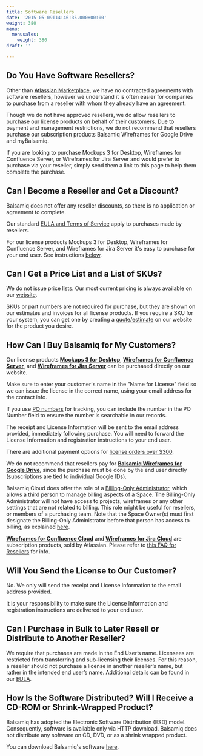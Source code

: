 ```yaml
---
title: Software Resellers
date: '2015-05-09T14:46:35.000+00:00'
weight: 380
menu:
  menusales:
    weight: 380
draft: ''

---
```


## Do You Have Software Resellers?

Other than [Atlassian Marketplace](/sales/marketplace/), we have no contracted agreements with software resellers, however we understand it is often easier for companies to purchase from a reseller with whom they already have an agreement.

Though we do not have approved resellers, we do allow resellers to purchase our license products on behalf of their customers. Due to payment and management restrictions, we do not recommend that resellers purchase our subscription products Balsamiq Wireframes for Google Drive and myBalsamiq.

If you are looking to purchase Mockups 3 for Desktop, Wireframes for Confluence Server, or Wireframes for Jira Server and would prefer to purchase via your reseller, simply send them a link to this page to help them complete the purchase.

## Can I Become a Reseller and Get a Discount?

Balsamiq does not offer any reseller discounts, so there is no application or agreement to complete.

Our standard [EULA and Terms of Service](https://balsamiq.com/eulas/) apply to purchases made by resellers.

For our license products Mockups 3 for Desktop, Wireframes for Confluence Server, and Wireframes for Jira Server it's easy to purchase for your end user. See instructions [below](#how-can-i-buy-balsamiq-mockups-for-my-customers).

## Can I Get a Price List and a List of SKUs?

We do not issue price lists. Our most current pricing is always available on our [website](https://balsamiq.com/buy/).

SKUs or part numbers are not required for purchase, but they are shown on our estimates and invoices for all license products. If you require a SKU for your system, you can get one by creating a [quote/estimate](/sales/quote/) on our website for the product you desire.

## How Can I Buy Balsamiq for My Customers?

Our license products **[Mockups 3 for Desktop](https://balsamiq.com/buy/)**, **[Wireframes for Confluence Server](https://balsamiq.com/buy/#c)**, and **[Wireframes for Jira Server](https://balsamiq.com/buy/#j)** can be purchased directly on our website.

Make sure to enter your customer's name in the "Name for License" field so we can issue the license in the correct name, using your email address for the contact info.

If you use [PO numbers](/sales/addpo/) for tracking, you can include the number in the PO Number field to ensure the number is searchable in our records.

The receipt and License Information will be sent to the email address provided, immediately following purchase. You will need to forward the License Information and registration instructions to your end user.

There are additional payment options for [license orders over $300](/sales/ordering/#licenses).

We do not recommend that resellers pay for [**Balsamiq Wireframes for Google Drive**](/sales/gdrivesubscription/#stopping-your-subscription), since the purchase must be done by the end user directly (subscriptions are tied to individual Google IDs).

Balsamiq Cloud does offer the role of a [Billing-Only Administrator](https://docs.balsamiq.com/cloud/spaces/#making-someone-a-billing-only-administrator), which allows a third person to manage billing aspects of a Space. The Billing-Only Administrator will not have access to projects, wireframes or any other settings that are not related to billing. This role might be useful for resellers, or members of a purchasing team. Note that the Space Owner(s) must first designate the Billing-Only Administrator before that person has access to billing, as explained [here](/sales/cloudreseller).

**[Wireframes for Confluence Cloud](https://marketplace.atlassian.com/plugins/com.balsamiq.mockups.confluence/cloud/overview)** and **[Wireframes for Jira Cloud](https://marketplace.atlassian.com/plugins/com.balsamiq.mockups.jira/cloud/overview)** are subscription products, sold by Atlassian. Please refer to [this FAQ for Resellers](https://www.atlassian.com/licensing/resellers/) for info.

## Will You Send the License to Our Customer?

No. We only will send the receipt and License Information to the email address provided.

It is your responsibility to make sure the License Information and registration instructions are delivered to your end user.

## Can I Purchase in Bulk to Later Resell or Distribute to Another Reseller?

We require that purchases are made in the End User’s name. Licensees are restricted from transferring and sub-licensing their licenses. For this reason, a reseller should not purchase a license in another reseller’s name, but rather in the intended end user’s name. Additional details can be found in our [EULA](https://balsamiq.com/eulas/desktopandserverplugins/#10).

## How Is the Software Distributed? Will I Receive a CD-ROM or Shrink-Wrapped Product?

Balsamiq has adopted the Electronic Software Distribution (ESD) model. Consequently, software is available only via HTTP download. Balsamiq does not distribute any software on CD, DVD, or as a shrink wrapped product.

You can download Balsamiq's software [here](https://www.balsamiq.com/download).
